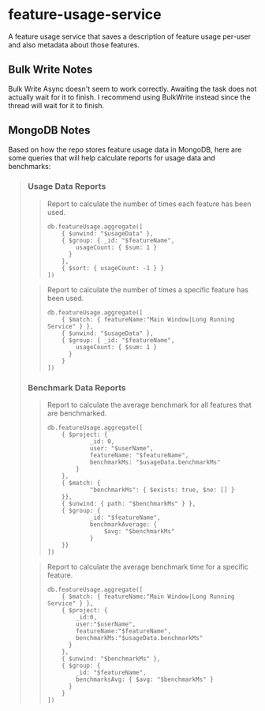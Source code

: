 # feature-usage-service
A feature usage service that saves a description of feature usage per-user and also metadata about those features.

## Bulk Write Notes
Bulk Write Async doesn't seem to work correctly. Awaiting the task does not actually wait for it to finish. I recommend using BulkWrite instead since the thread will wait for it to finish.

## MongoDB Notes
Based on how the repo stores feature usage data in MongoDB, here are some queries that will help calculate reports for usage data and benchmarks:

> ### Usage Data Reports
>
> > Report to calculate the number of times each feature has been used.
> > ```
> > db.featureUsage.aggregate([
> >     { $unwind: "$usageData" },
> >     { $group: { _id: "$featureName",
> >         usageCount: { $sum: 1 }
> >       }
> >     },
> >     { $sort: { usageCount: -1 } }
> > ])
> > ```
> 
> 
> > Report to calculate the number of times a specific feature has been used.
> > ```
> > db.featureUsage.aggregate([
> >     { $match: { featureName:"Main Window|Long Running Service" } },
> >     { $unwind: "$usageData" },
> >     { $group: { _id: "$featureName",
> >         usageCount: { $sum: 1 }
> >       }
> >     }
> > ])
> > ```
> 
> 
> ### Benchmark Data Reports
>
> > Report to calculate the average benchmark for all features that are benchmarked.
> > 
> > ```
> > db.featureUsage.aggregate([
> >     { $project: {
> >             _id: 0,
> >             user: "$userName",
> >             featureName: "$featureName",
> >             benchmarkMs: "$usageData.benchmarkMs"
> >         }
> >     }, 
> >     { $match: {
> >             "benchmarkMs": { $exists: true, $ne: [] }
> >     }}, 
> >     { $unwind: { path: "$benchmarkMs" } }, 
> >     { $group: {
> >             _id: "$featureName",
> >             benchmarkAverage: {
> >                 $avg: "$benchmarkMs"
> >             }
> >     }}
> > ])
> > ```
> 
> > Report to calculate the average benchmark time for a specific feature.
> > ```
> > db.featureUsage.aggregate([
> >     { $match: { featureName:"Main Window|Long Running Service" } },
> >     { $project: {
> >         _id:0,
> >         user:"$userName",
> >         featureName:"$featureName",
> >         benchmarkMs:"$usageData.benchmarkMs"
> >       } 
> >     },
> >     { $unwind: "$benchmarkMs" },
> >     { $group: {
> >         _id: "$featureName",
> >         benchmarksAvg: { $avg: "$benchmarkMs" }
> >       }
> >     }
> > ])
> > ```
